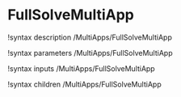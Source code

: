 <!-- MOOSE Documentation Stub: Remove this when content is added. -->

# FullSolveMultiApp

!syntax description /MultiApps/FullSolveMultiApp

!syntax parameters /MultiApps/FullSolveMultiApp

!syntax inputs /MultiApps/FullSolveMultiApp

!syntax children /MultiApps/FullSolveMultiApp

